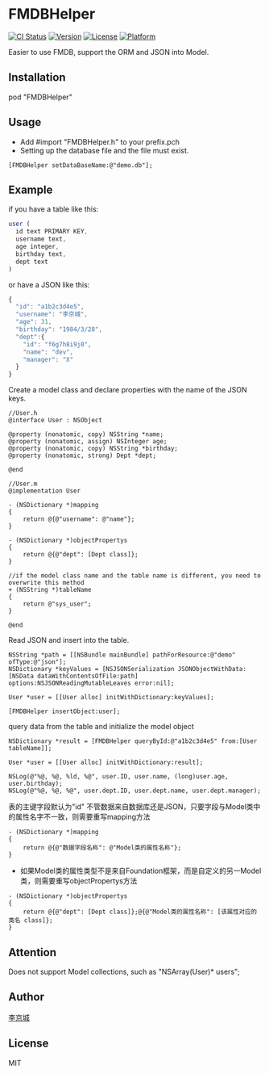 # FMDBHelper
[![CI Status](http://img.shields.io/travis/lijingcheng/FMDBHelper.svg?style=flat)](https://travis-ci.org/lijingcheng/FMDBHelper)
[![Version](https://img.shields.io/cocoapods/v/FMDBHelper.svg?style=flat)](http://cocoadocs.org/docsets/FMDBHelper)
[![License](https://img.shields.io/cocoapods/l/FMDBHelper.svg?style=flat)](http://cocoadocs.org/docsets/FMDBHelper)
[![Platform](https://img.shields.io/cocoapods/p/FMDBHelper.svg?style=flat)](http://cocoadocs.org/docsets/FMDBHelper)

Easier to use FMDB, support the ORM and JSON into Model.

## Installation

pod "FMDBHelper"

## Usage

- Add #import "FMDBHelper.h" to your prefix.pch
-  Setting up the database file and the file must exist.
``` objc
[FMDBHelper setDataBaseName:@"demo.db"];
```

## Example  

if you have a table like this:
``` js
user (
  id text PRIMARY KEY,
  username text,
  age integer,
  birthday text,
  dept text
)
```
or have a JSON like this:
``` js
{
  "id": "a1b2c3d4e5",
  "username": "李京城",
  "age": 31,
  "birthday": "1984/3/28",
  "dept":{
    "id": "f6g7h8i9j0",
    "name": "dev",
    "manager": "X"
  }
}
```

Create a model class and declare properties with the name of the JSON keys.

``` objc
//User.h
@interface User : NSObject

@property (nonatomic, copy) NSString *name;
@property (nonatomic, assign) NSInteger age;
@property (nonatomic, copy) NSString *birthday;
@property (nonatomic, strong) Dept *dept;

@end

//User.m
@implementation User

- (NSDictionary *)mapping
{
    return @{@"username": @"name"};
}

- (NSDictionary *)objectPropertys
{
    return @{@"dept": [Dept class]};
}

//if the model class name and the table name is different, you need to overwrite this method
+ (NSString *)tableName
{
    return @"sys_user";
}

@end
```

Read JSON and insert into the table. 

``` objc
NSString *path = [[NSBundle mainBundle] pathForResource:@"demo" ofType:@"json"];
NSDictionary *keyValues = [NSJSONSerialization JSONObjectWithData:[NSData dataWithContentsOfFile:path] options:NSJSONReadingMutableLeaves error:nil];

User *user = [[User alloc] initWithDictionary:keyValues];

[FMDBHelper insertObject:user];

```

query data from the table and initialize the model object

``` objc
NSDictionary *result = [FMDBHelper queryById:@"a1b2c3d4e5" from:[User tableName]];

User *user = [[User alloc] initWithDictionary:result];

NSLog(@"%@, %@, %ld, %@", user.ID, user.name, (long)user.age, user.birthday);
NSLog(@"%@, %@, %@", user.dept.ID, user.dept.name, user.dept.manager);
```

表的主键字段默认为"id"   不管数据来自数据库还是JSON，只要字段与Model类中的属性名字不一致，则需要重写mapping方法
``` objc
- (NSDictionary *)mapping
{
    return @{@"数据字段名称": @"Model类的属性名称"};
}

```
- 如果Model类的属性类型不是来自Foundation框架，而是自定义的另一Model类，则需要重写objectPropertys方法
``` objc
- (NSDictionary *)objectPropertys
{
    return @{@"dept": [Dept class]};@{@"Model类的属性名称": [该属性对应的类名 class]};
}
```

## Attention

Does not support Model collections, such as "NSArray(User)* users";

## Author

[李京城](http://lijingcheng.github.io)

## License

MIT

